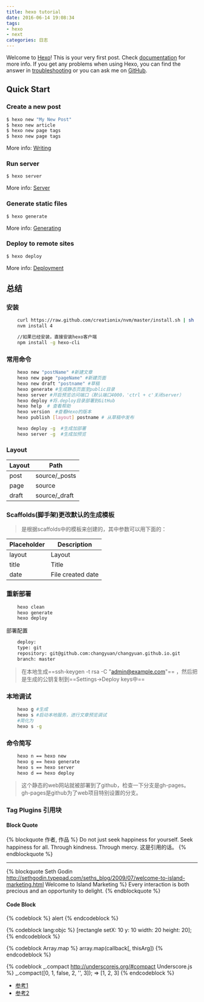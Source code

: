 ```yaml
---
title: hexo tutorial
date: 2016-06-14 19:08:34
tags: 
- hexo
- next
categories: 日志
---
```


Welcome to [Hexo](https://hexo.io/)! This is your very first post. Check [documentation](https://hexo.io/docs/) for more info. If you get any problems when using Hexo, you can find the answer in [troubleshooting](https://hexo.io/docs/troubleshooting.html) or you can ask me on [GitHub](https://github.com/hexojs/hexo/issues).

## Quick Start

### Create a new post

``` bash
$ hexo new "My New Post"
$ hexo new article
$ hexo new page tags
$ hexo new page tags
```

More info: [Writing](https://hexo.io/docs/writing.html)

### Run server

``` bash
$ hexo server
```

More info: [Server](https://hexo.io/docs/server.html)

### Generate static files

``` bash
$ hexo generate
```

More info: [Generating](https://hexo.io/docs/generating.html)

### Deploy to remote sites

``` bash
$ hexo deploy
```

More info: [Deployment](https://hexo.io/docs/deployment.html)


## 总结

### 安装
``` bash
	curl https://raw.github.com/creationix/nvm/master/install.sh | sh
	nvm install 4

	//如果已经安装，直接安装hexo客户端
	npm install -g hexo-cli

```
### 常用命令
``` bash
	hexo new "postName" #新建文章
	hexo new page "pageName" #新建页面
	hexo new draft "postname" #草稿
 	hexo generate #生成静态页面至public目录
	hexo server #开启预览访问端口（默认端口4000，'ctrl + c'关闭server）
	hexo deploy #将.deploy目录部署到GitHub
	hexo help  # 查看帮助
	hexo version  #查看Hexo的版本
	hexo publish [layout] postname # 从草稿中发布

	hexo deploy -g  #生成加部署
	hexo server -g  #生成加预览
```
### Layout 
Layout | Path
---|---
post| source/_posts
page| source
draft| source/_draft

### Scaffolds(脚手架)更改默认的生成模板
> 是根据scaffolds中的模板来创建的，其中参数可以用下面的：

Placeholder | Description
---|---
layout| Layout
title| Title
date| File created date

### 重新部署
``` bash
	hexo clean
	hexo generate
	hexo deploy
```

部署配置
``` bash
	deploy:
	type: git
	repository: git@github.com:changyuan/changyuan.github.io.git
	branch: master
```

>在本地生成==ssh-keygen -t rsa -C "admin@example.com"== ，然后把是生成的公钥复制到==Settings->Deploy keys中==

### 本地调试

``` bash
	hexo g #生成
	hexo s #启动本地服务，进行文章预览调试
	#简化为
	hexo s -g
```
### 命令简写

``` bash
	hexo n == hexo new
	hexo g == hexo generate
	hexo s == hexo server
	hexo d == hexo deploy
```

> 这个静态的web网站就被部署到了github，检查一下分支是gh-pages。gh-pages是github为了web项目特别设置的分支。

### Tag Plugins 引用块
#### Block Quote
{% blockquote 作者, 作品 %}
Do not just seek happiness for yourself. Seek happiness for all. Through kindness. Through mercy.
这是引用的话。
{% endblockquote %}

***
{% blockquote Seth Godin http://sethgodin.typepad.com/seths_blog/2009/07/welcome-to-island-marketing.html Welcome to Island Marketing %}
Every interaction is both precious and an opportunity to delight.
{% endblockquote %}

#### Code Block
{% codeblock %}
alert 
{% endcodeblock %}

{% codeblock lang:objc %}
[rectangle setX: 10 y: 10 width: 20 height: 20];
{% endcodeblock %}

{% codeblock Array.map %}
array.map(callback[, thisArg])
{% endcodeblock %}

{% codeblock _.compact http://underscorejs.org/#compact Underscore.js %}
_.compact([0, 1, false, 2, '', 3]);
=> [1, 2, 3]
{% endcodeblock %}


- [参考1](http://blog.fens.me/hexo-blog-github/)
- [参考2](https://hexo.io/docs/writing.html)